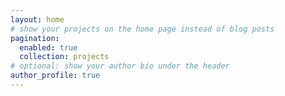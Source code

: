 ```yaml
---
layout: home
# show your projects on the home page instead of blog posts
pagination:
  enabled: true
  collection: projects
# optional: show your author bio under the header
author_profile: true
---
```

